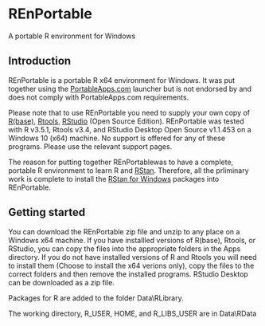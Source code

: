 # REnPortable
A portable R environment for Windows

## Introduction
REnPortable is a portable R x64 environment for Windows. It was put together using the [PortableApps.com](https://portableapps.com) launcher but is not endorsed by and does not comply with PortableApps.com requirements.

Please note that to use REnPortable you need to supply your own copy of [R(base)](https://cloud.r-project.org/), [Rtools](https://cloud.r-project.org/), [RStudio](https://www.rstudio.com/products/rstudio/download/) (Open Source Edition). REnPortable was tested with R v3.5.1, Rtools v3.4, and RStudio Desktop Open Source v1.1.453 on a Windows 10 (x64) machine. No support is offered for any of these programs. Please use the relevant support pages.

The reason for putting together REnPortablewas to have a complete, portable R environment to learn R and [RStan](http://mc-stan.org/). Therefore, all the prliminary work is complete to install the [RStan for Windows](https://github.com/stan-dev/rstan/wiki/Installing-RStan-on-Windows) packages into REnPortable.

## Getting started
You can download the REnPortable zip file and unzip to any place on a Windows x64 machine. If you have installled versions of R(base), Rtools, or RStudio, you can copy the files into the appropriate folders in the Apps directory. If you do not have installed versions of R and Rtools you will need to install them (Choose to install the x64 verions only), copy the files to the correct folders and then remove the installed programs. RStudio Desktop can be downloaded as a zip file.

Packages for R are added to the folder Data\RLibrary.

The working directory, R_USER, HOME, and R_LIBS_USER are in Data\RData

